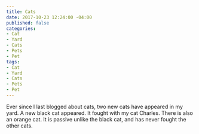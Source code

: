 ```yaml
---
title: Cats
date: 2017-10-23 12:24:00 -04:00
published: false
categories:
- Cat
- Yard
- Cats
- Pets
- Pet
tags:
- Cat
- Yard
- Cats
- Pets
- Pet
---
```


Ever since I last blogged about cats, two new cats have appeared in my yard. A new black cat appeared. It fought with my cat Charles. There is also an orange cat. It is passive unlike the black cat, and has never fought the other cats.